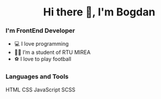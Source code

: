 <h1 align="center"> Hi there 👋, I'm Bogdan </h1>

### I'm FrontEnd Developer

- 💻 I love programming
- 👨‍🎓 I’m a student of RTU MIREA
- ⚽️ I love to play football

### Languages and Tools

HTML
CSS
JavaScript
SCSS
